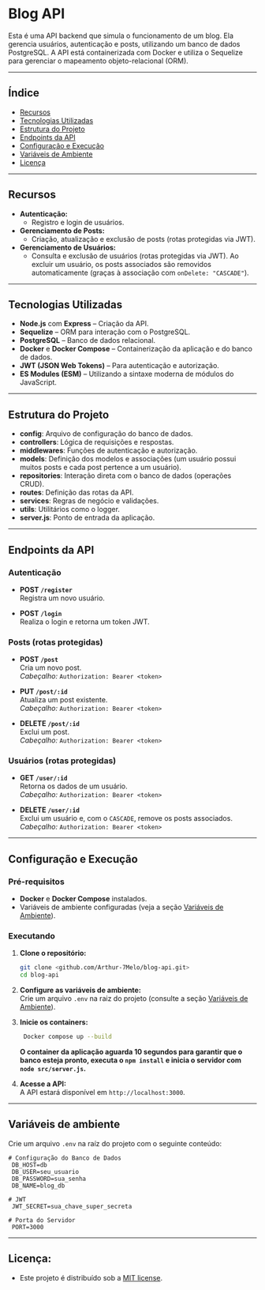 # Blog API

Esta é uma API backend que simula o funcionamento de um blog. Ela gerencia usuários, autenticação e posts, utilizando um banco de dados PostgreSQL. A API está containerizada com Docker e utiliza o Sequelize para gerenciar o mapeamento objeto-relacional (ORM).

---

## Índice

- [Recursos](#recursos)
- [Tecnologias Utilizadas](#tecnologias-utilizadas)
- [Estrutura do Projeto](#estrutura-do-projeto)
- [Endpoints da API](#endpoints-da-api)
- [Configuração e Execução](#configuração-e-execução)
- [Variáveis de Ambiente](#variáveis-de-ambiente)
- [Licença](#licença)

---

## Recursos

- **Autenticação:**  
  - Registro e login de usuários.
- **Gerenciamento de Posts:**  
  - Criação, atualização e exclusão de posts (rotas protegidas via JWT).
- **Gerenciamento de Usuários:**  
  - Consulta e exclusão de usuários (rotas protegidas via JWT). Ao excluir um usuário, os posts associados são removidos automaticamente (graças à associação com `onDelete: "CASCADE"`).

---

## Tecnologias Utilizadas

- **Node.js** com **Express** – Criação da API.
- **Sequelize** – ORM para interação com o PostgreSQL.
- **PostgreSQL** – Banco de dados relacional.
- **Docker** e **Docker Compose** – Containerização da aplicação e do banco de dados.
- **JWT (JSON Web Tokens)** – Para autenticação e autorização.
- **ES Modules (ESM)** – Utilizando a sintaxe moderna de módulos do JavaScript.

---

## Estrutura do Projeto

- **config**: Arquivo de configuração do banco de dados.
- **controllers**: Lógica de requisições e respostas.
- **middlewares**: Funções de autenticação e autorização.
- **models**: Definição dos modelos e associações (um usuário possui muitos posts e cada post pertence a um usuário).
- **repositories**: Interação direta com o banco de dados (operações CRUD).
- **routes**: Definição das rotas da API.
- **services**: Regras de negócio e validações.
- **utils**: Utilitários como o logger.
- **server.js**: Ponto de entrada da aplicação.

---

## Endpoints da API

### Autenticação

- **POST `/register`**  
  Registra um novo usuário.

- **POST `/login`**  
  Realiza o login e retorna um token JWT.

### Posts (rotas protegidas)

- **POST `/post`**  
  Cria um novo post.  
  _Cabeçalho:_ `Authorization: Bearer <token>`

- **PUT `/post/:id`**  
  Atualiza um post existente.  
  _Cabeçalho:_ `Authorization: Bearer <token>`

- **DELETE `/post/:id`**  
  Exclui um post.  
  _Cabeçalho:_ `Authorization: Bearer <token>`

### Usuários (rotas protegidas)

- **GET `/user/:id`**  
  Retorna os dados de um usuário.  
  _Cabeçalho:_ `Authorization: Bearer <token>`

- **DELETE `/user/:id`**  
  Exclui um usuário e, com o `CASCADE`, remove os posts associados.  
  _Cabeçalho:_ `Authorization: Bearer <token>`

---

## Configuração e Execução

### Pré-requisitos

- **Docker** e **Docker Compose** instalados.
- Variáveis de ambiente configuradas (veja a seção [Variáveis de Ambiente](#variáveis-de-ambiente)).

### Executando

1. **Clone o repositório:**
   ```bash
   git clone <github.com/Arthur-7Melo/blog-api.git>
   cd blog-api
   ```

2. **Configure as variáveis de ambiente:** <br>
   Crie um arquivo `.env` na raiz do projeto (consulte a seção [Variáveis de Ambiente](#variáveis-de-ambiente)).

3. **Inicie os containers:**
   ```bash
    Docker compose up --build
   ```
   **O container da aplicação aguarda 10 segundos para garantir que o banco esteja pronto, executa o `npm install` e inicia o servidor com `node src/server.js`.**

4. **Acesse a API:** <br>
   A API estará disponível em `http://localhost:3000`.

---

## Variáveis de ambiente

Crie um arquivo `.env` na raíz do projeto com o seguinte conteúdo: <br>
   ```env
   # Configuração do Banco de Dados
    DB_HOST=db
    DB_USER=seu_usuario
    DB_PASSWORD=sua_senha
    DB_NAME=blog_db

   # JWT
    JWT_SECRET=sua_chave_super_secreta

   # Porta do Servidor
    PORT=3000
```

---

## Licença:
 - Este projeto é distribuído sob a [MIT license](https://opensource.org/license/MIT).









